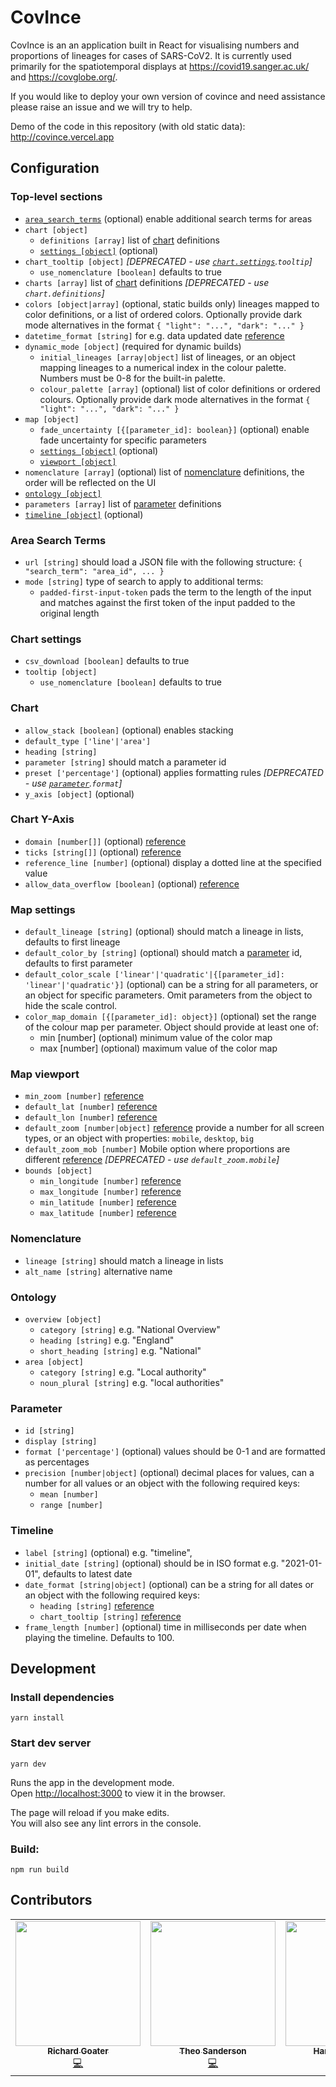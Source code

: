 # CovInce

CovInce is an an application built in React for visualising numbers and proportions of lineages for cases of SARS-CoV2. It is currently used primarily for the spatiotemporal displays at https://covid19.sanger.ac.uk/ and https://covglobe.org/.

If you would like to deploy your own version of covince and need assistance please raise an issue and we will try to help.

Demo of the code in this repository (with old static data): http://covince.vercel.app

## Configuration

### Top-level sections

* [`area_search_terms`](#area-search-terms) (optional) enable additional search terms for areas
* `chart [object]`
  * `definitions [array]` list of [chart](#chart) definitions
  * [`settings [object]`](#chart-settings) (optional) 
* `chart_tooltip [object]` _[DEPRECATED - use [`chart.settings`](#chart-settings).`tooltip`]_
  * `use_nomenclature [boolean]` defaults to true
* `charts [array]` list of [chart](#chart) definitions _[DEPRECATED - use `chart.definitions`]_
* `colors [object|array]` (optional, static builds only) lineages mapped to color definitions, or a list of ordered colors. Optionally provide dark mode alternatives in the format `{ "light": "...", "dark": "..." }`
* `datetime_format [string]` for e.g. data updated date [reference](https://date-fns.org/docs/format)
* `dynamic_mode [object]` (required for dynamic builds)
  * `initial_lineages [array|object]` list of lineages, or an object mapping lineages to a numerical index in the colour palette. Numbers must be 0-8 for the built-in palette.
  * `colour_palette [array]` (optional) list of color definitions or ordered colours. Optionally provide dark mode alternatives in the format `{ "light": "...", "dark": "..." }`
* `map [object]`
  * `fade_uncertainty [{[parameter_id]: boolean}]` (optional) enable fade uncertainty for specific parameters
  * [`settings [object]`](#map-settings) (optional)
  * [`viewport [object]`](#map-viewport)
* `nomenclature [array]` (optional) list of [nomenclature](#nomenclature) definitions, the order will be reflected on the UI
* [`ontology [object]`](#ontology)
* `parameters [array]` list of [parameter](#parameter) definitions
* [`timeline [object]`](#timeline) (optional)

### Area Search Terms

* `url [string]` should load a JSON file with the following structure: `{ "search_term": "area_id", ... }`
* `mode [string]` type of search to apply to additional terms:
  * `padded-first-input-token` pads the term to the length of the input and matches against the first token of the input padded to the original length

### Chart settings

* `csv_download [boolean]` defaults to true
* `tooltip [object]`
  * `use_nomenclature [boolean]` defaults to true

### Chart

* `allow_stack [boolean]` (optional) enables stacking
* `default_type ['line'|'area']`
* `heading [string]`
* `parameter [string]` should match a parameter id
* `preset ['percentage']` (optional) applies formatting rules _[DEPRECATED - use [`parameter`](#parameter).`format`]_
* `y_axis [object]` (optional)

### Chart Y-Axis

* `domain [number[]]` (optional) [reference](https://recharts.org/en-US/api/YAxis#domain)
* `ticks [string[]]` (optional) [reference](https://recharts.org/en-US/api/YAxis#ticks) 
* `reference_line [number]` (optional) display a dotted line at the specified value
* `allow_data_overflow [boolean]` (optional) [reference](https://recharts.org/en-US/api/YAxis#allowDataOverflow)

### Map settings

* `default_lineage [string]` (optional) should match a lineage in lists, defaults to first lineage
* `default_color_by [string]` (optional) should match a [parameter](#parameter) id, defaults to first parameter
* `default_color_scale ['linear'|'quadratic'|{[parameter_id]: 'linear'|'quadratic'}]` (optional) can be a string for all parameters, or an object for specific parameters. Omit parameters from the object to hide the scale control.
* `color_map_domain [{[parameter_id]: object}]` (optional) set the range of the colour map per parameter. Object should provide at least one of:
  * min [number] (optional) minimum value of the color map
  * max [number] (optional) maximum value of the color map

### Map viewport

* `min_zoom [number]` [reference](https://maplibre.org/maplibre-gl-js-docs/api/map/#map#setzoom)
* `default_lat [number]` [reference](https://maplibre.org/maplibre-gl-js-docs/api/geography/#lnglat) 
* `default_lon [number]` [reference](https://maplibre.org/maplibre-gl-js-docs/api/geography/#lnglat) 
* `default_zoom [number|object]` [reference](https://maplibre.org/maplibre-gl-js-docs/api/map/#map#setzoom) provide a number for all screen types, or an object with properties: `mobile`, `desktop`, `big`
* `default_zoom_mob [number]` Mobile option where proportions are different [reference](https://maplibre.org/maplibre-gl-js-docs/api/map/#map#setzoom) _[DEPRECATED - use `default_zoom.mobile`]_
* `bounds [object]` 
  * `min_longitude [number]` [reference](https://maplibre.org/maplibre-gl-js-docs/api/geography/#lnglat)
  * `max_longitude [number]` [reference](https://maplibre.org/maplibre-gl-js-docs/api/geography/#lnglat)
  * `min_latitude [number]` [reference](https://maplibre.org/maplibre-gl-js-docs/api/geography/#lnglat)
  * `max_latitude [number]` [reference](https://maplibre.org/maplibre-gl-js-docs/api/geography/#lnglat)

### Nomenclature

* `lineage [string]` should match a lineage in lists
* `alt_name [string]` alternative name

### Ontology

* `overview [object]`
  * `category [string]` e.g. "National Overview"
  * `heading [string]` e.g. "England"
  * `short_heading [string]` e.g. "National"
* `area [object]`
  * `category [string]` e.g. "Local authority"
  * `noun_plural [string]` e.g. "local authorities"

### Parameter

* `id [string]`
* `display [string]`
* `format ['percentage']` (optional) values should be 0-1 and are formatted as percentages
* `precision [number|object]` (optional) decimal places for values, can a number for all values or an object with the following required keys:
  * `mean [number]`
  * `range [number]`

### Timeline
* `label [string]` (optional) e.g. "timeline",
* `initial_date [string]` (optional) should be in ISO format e.g. "2021-01-01", defaults to latest date
* `date_format [string|object]` (optional) can be a string for all dates or an object with the following required keys:
  * `heading [string]` [reference](https://date-fns.org/docs/format)
  * `chart_tooltip [string]` [reference](https://date-fns.org/docs/format)
* `frame_length [number]` (optional) time in milliseconds per date when playing the timeline. Defaults to 100.

## Development

### Install dependencies

```yarn install```

### Start dev server
```yarn dev```

Runs the app in the development mode.\
Open [http://localhost:3000](http://localhost:3000) to view it in the browser.

The page will reload if you make edits.\
You will also see any lint errors in the console.

### Build:
`npm run build` 

## Contributors

<!-- ALL-CONTRIBUTORS-LIST:START - Do not remove or modify this section -->
<!-- prettier-ignore-start -->
<!-- markdownlint-disable -->
<table>
  <tr>
    <td align="center"><a href="https://github.com/richardgoater"><img src="https://avatars.githubusercontent.com/u/1429721?v=4?s=200" width="200px;" alt=""/><br /><sub><b>Richard Goater</b></sub></a><br /><a href="https://github.com/covince/covince/commits?author=richardgoater" title="Code">💻</a></td>
    <td align="center"><a href="http://theo.io/"><img src="https://avatars.githubusercontent.com/u/19732295?v=4?s=200" width="200px;" alt=""/><br /><sub><b>Theo Sanderson</b></sub></a><br /><a href="https://github.com/covince/covince/commits?author=theosanderson" title="Code">💻</a></td>
    <td align="center"><a href="https://github.com/sagar87"><img src="https://avatars.githubusercontent.com/u/7542594?v=4?s=200" width="200px;" alt=""/><br /><sub><b>Harald Vöhringer</b></sub></a><br /><a href="https://github.com/covince/covince/commits?author=sagar87" title="Code">💻</a></td>
  </tr>
</table>

<!-- markdownlint-restore -->
<!-- prettier-ignore-end -->

<!-- ALL-CONTRIBUTORS-LIST:END -->

